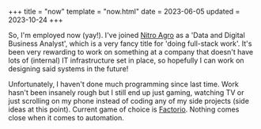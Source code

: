+++
title = "now"
template = "now.html"
date = 2023-06-05
updated = 2023-10-24
+++

So, I'm employed now (yay!). I've joined [Nitro Agro](https://agro.nitro.com.br/) as a 'Data and Digital Business Analyst',
which is a very fancy title for 'doing full-stack work'. It's been very rewarding to work on something at a company that doesn't have
lots of (internal) IT infrastructure set in place, so hopefully I can work on designing said systems in the future!

Unfortunately, I haven't done much programming since last time. Work hasn't been insanely rough but I still end up just gaming, watching TV
or just scrolling on my phone instead of coding any of my side projects (side ideas at this point).
Current game of choice is [Factorio](https://www.factorio.com/). Nothing comes close when it comes to automation.
